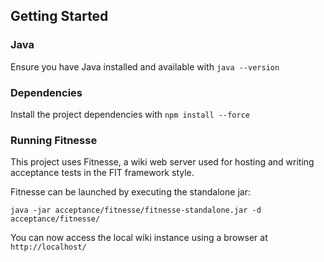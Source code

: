 ## Getting Started

### Java

Ensure you have Java installed and available with `java --version`

### Dependencies

Install the project dependencies with `npm install --force`

### Running Fitnesse

This project uses Fitnesse, a wiki web server used for hosting and writing acceptance tests in the FIT framework style.

Fitnesse can be launched by executing the standalone jar:

``java -jar acceptance/fitnesse/fitnesse-standalone.jar -d acceptance/fitnesse/``

You can now access the local wiki instance using a browser at ``http://localhost/``